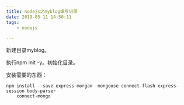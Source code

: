 ```yaml
---
title: nodejs之myblog编写记录
date: 2019-05-11 14:50:11
tags:
	- nodejs

---
```




新建目录myblog。

执行npm init -y。初始化目录。

安装需要的东西：

```
npm install --save express morgan  mongoose connect-flash express-session body-parser
	connect-mongo
	
```





